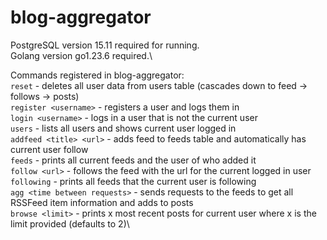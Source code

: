 # blog-aggregator

PostgreSQL version 15.11 required for running.\
Golang version go1.23.6 required.\

Commands registered in blog-aggregator:\
`reset` - deletes all user data from users table (cascades down to feed -> follows -> posts)\
`register <username>` - registers a user and logs them in\
`login <username>` - logs in a user that is not the current user\
`users` - lists all users and shows current user logged in\
`addfeed <title> <url>` - adds feed to feeds table and automatically has current user follow\
`feeds` - prints all current feeds and the user of who added it\
`follow <url>` - follows the feed with the url for the current logged in user\
`following` - prints all feeds that the current user is following\
`agg <time between requests>` - sends requests to the feeds to get all RSSFeed item information and adds to posts\
`browse <limit>` - prints x most recent posts for current user where x is the limit provided (defaults to 2)\